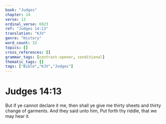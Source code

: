 ```yaml
---
book: "Judges"
chapter: 14
verse: 13
ordinal_verse: 6923
ref: "Judges 14:13"
translation: "KJV"
genre: "History"
word_count: 33
topics: []
cross_references: []
grammar_tags: [contrast-opener, conditional]
thematic_tags: []
tags: ["Bible","KJV","Judges"]
---
```


# Judges 14:13

But if ye cannot declare it me, then shall ye give me thirty sheets and thirty change of garments. And they said unto him, Put forth thy riddle, that we may hear it.
